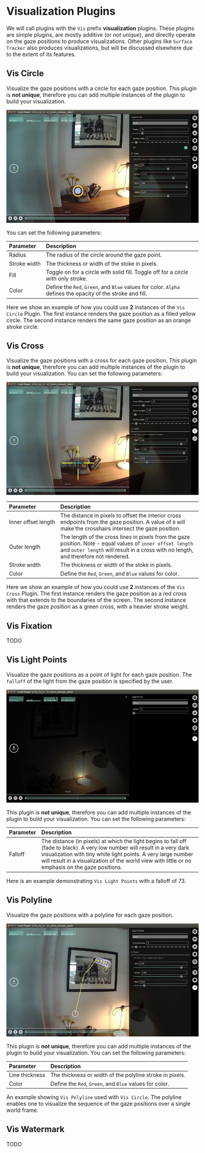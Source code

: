 # Visualization Plugins
We will call plugins with the `Vis` prefix **visualization** plugins. These plugins are simple plugins, are mostly additive (or *not unique*), and directly operate on the gaze positions to produce visualizations. Other plugins like `Surface Tracker` also produces visualizations, but will be discussed elsewhere due to the extent of its features.

## Vis Circle
Visualize the gaze positions with a circle for each gaze position. This plugin is **not unique**, therefore you can add multiple instances of the plugin to build your visualization.

![Circle Visualizations](./vis-circle.jpg)

You can set the following parameters:

| Parameter | Description |
|:----------|:------------|
| Radius | The radius of the circle around the gaze point. |
| Stroke&nbsp;width | The thickness or width of the stoke in pixels. |
| Fill | Toggle on for a circle with solid fill. Toggle off for a circle with only stroke. |
| Color | Define the `Red`, `Green`, and `Blue` values for color. `Alpha` defines the opacity of the stroke and fill. |
 
Here we show an example of how you could use **2** instances of the `Vis Circle` Plugin. The first instance renders the gaze position as a filled yellow circle. The second instance renders the same gaze position as an orange stroke circle.

## Vis Cross
Visualize the gaze positions with a cross for each gaze position. This plugin is **not unique**, therefore you can add multiple instances of the plugin to build your visualization. You can set the following parameters:

![Cross Visualizations](./vis-cross.jpg)

| Parameter | Description |
|:----------|:------------|
| Inner&nbsp;offset&nbsp;length | The distance in pixels to offset the interior cross endpoints from the gaze position. A value of `0` will make the crosshairs intersect the gaze position. |
| Outer&nbsp;length | The length of the cross lines in pixels from the gaze position. Note - equal values of `inner offset length` and `outer length` will result in a cross with no length, and therefore not rendered. |
| Stroke&nbsp;width | The thickness or width of the stoke in pixels. |
| Color | Define the `Red`, `Green`, and `Blue` values for color. |

Here we show an example of how you could use **2** instances of the `Vis Cross` Plugin. The first instance renders the gaze position as a red cross with that extends to the boundaries of the screen. The second instance renders the gaze position as a green cross, with a heavier stroke weight.

## Vis Fixation
TODO
## Vis Light Points
Visualize the gaze positions as a point of light for each gaze position. The `falloff` of the light from the gaze position is specified by the user.

![Lightpoints Visualizations](./vis-lightpoints.jpg)

This plugin is **not unique**, therefore you can add multiple instances of the plugin to build your visualization. You can set the following parameters:

| Parameter | Description |
|:----------|:------------|
| Falloff | The distance (in pixels) at which the light begins to fall off (fade to black). A very low number will result in a very dark visualization with tiny white light points. A very large number will result in a visualization of the world view with little or no emphasis on the gaze positions. |

Here is an example demonstrating `Vis Light Points` with a falloff of 73.

## Vis Polyline
Visualize the gaze positions with a polyline for each gaze position.

![Polyline Visualizations](./vis-polyline.jpg)

This plugin is **not unique**, therefore you can add multiple instances of the plugin to build your visualization. You can set the following parameters:

| Parameter | Description |
|:----------|:------------|
| Line&nbsp;thickness | The thickness or width of the polyline stroke in pixels. |
| Color | Define the `Red`, `Green`, and `Blue` values for color. |

An example showing `Vis Polyline` used with `Vis Circle`. The polyline enables one to visualize the sequence of the gaze positions over a single world frame.

## Vis Watermark
TODO

<!-- ## Vis Eye Video Overlay
Here is an example of the `Eye Video Overlay` with binocular eye videos.

![Eye overlay Visualizations](./vis-eyeoverlay.jpg)

This plugin can be used to overlay the eye video on top of the world video. Note that the eye video is not recorded by default in Pupil Capture so if you want to use this plugin, make sure to check `record eye video` in Pupil Capture.

This plugin is **unique**, therefore you can only load one instance of this plugin. You can set the following parameters:

  + `opacity` - the opacity of the overlay eye video image. `1.0` is opaque and `0.0` is transparent.
  + `video scale` - use the slider to increase or decrease the size of the eye videos.
  + `move overlay` - toggle `on` and then click and drag eye video to move around in the player window. Toggle `off` when done moving the video frames.
  + `show` - show or hide eye video overlays.
  + `horiz. and vert. flip` - flip eye videos vertically or horizontally -->